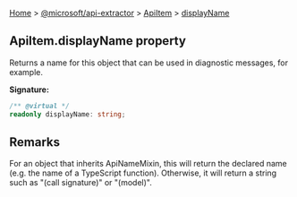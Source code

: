 [Home](./index) &gt; [@microsoft/api-extractor](./api-extractor.md) &gt; [ApiItem](./api-extractor.apiitem.md) &gt; [displayName](./api-extractor.apiitem.displayname.md)

## ApiItem.displayName property

Returns a name for this object that can be used in diagnostic messages, for example.

<b>Signature:</b>

```typescript
/** @virtual */
readonly displayName: string;
```

## Remarks

For an object that inherits ApiNameMixin, this will return the declared name (e.g. the name of a TypeScript function). Otherwise, it will return a string such as "(call signature)" or "(model)".

